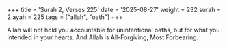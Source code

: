 +++
title = 'Surah 2, Verses 225'
date = '2025-08-27'
weight = 232
surah = 2
ayah = 225
tags = ["allah", "oath"]
+++

Allah will not hold you accountable for unintentional oaths, but for what you intended in your hearts. And Allah is All-Forgiving, Most Forbearing.